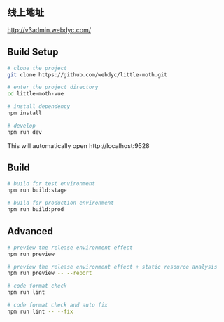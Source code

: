 ## 线上地址

http://v3admin.webdyc.com/

## Build Setup

```bash
# clone the project
git clone https://github.com/webdyc/little-moth.git

# enter the project directory
cd little-moth-vue

# install dependency
npm install

# develop
npm run dev
```

This will automatically open http://localhost:9528

## Build

```bash
# build for test environment
npm run build:stage

# build for production environment
npm run build:prod
```

## Advanced

```bash
# preview the release environment effect
npm run preview

# preview the release environment effect + static resource analysis
npm run preview -- --report

# code format check
npm run lint

# code format check and auto fix
npm run lint -- --fix
```
